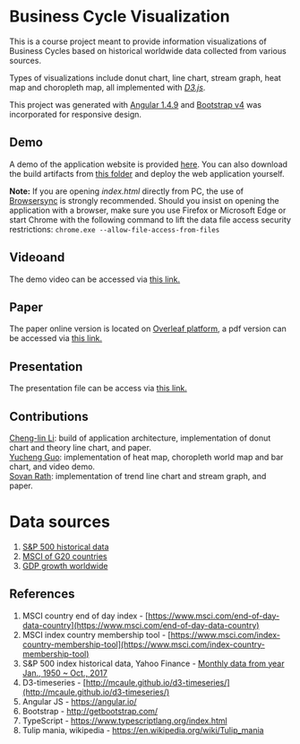 # Business Cycle Visualization

This is a course project meant to provide information visualizations of Business Cycles based on historical worldwide data collected from various sources.

Types of visualizations include donut chart, line chart, stream graph, heat map and choropleth map, all implemented with [*D3.js*](https://d3js.org).

This project was generated with [Angular 1.4.9](https://github.com/angular/angular-cli) and [Bootstrap v4](https://getbootstrap.com) was incorporated for responsive design.

## Demo

A demo of the application website is provided [here](http://www-scf.usc.edu/~yuchengg/business_cycle/).
You can also download the build artifacts from [this folder](https://github.com/li0near/Course_Projects/tree/master/Information%20Visualization/Business%20Cycle/deliverables/build) and deploy the web application yourself.

**Note:** If you are opening *index.html* directly from PC, the use of [Browsersync](https://browsersync.io) is strongly recommended. Should you insist on opening the application with a browser, make sure you use Firefox or Microsoft Edge or start Chrome with the following command to lift the data file access security restrictions:
`chrome.exe --allow-file-access-from-files`

## Videoand

The demo video can be accessed via [this link.](https://youtu.be/nMmFjM_RaqQ)

## Paper

The paper online version is located on [Overleaf platform](https://www.overleaf.com/12431930jpndjmjrvgbh), a pdf version can be accessed via [this link.](https://github.com/li0near/Course_Projects/blob/master/Information%20Visualization/Business%20Cycle/deliverables/paper/business-cycle.pdf)

## Presentation

The presentation file can be access via [this link.](https://github.com/li0near/Course_Projects/blob/master/Information%20Visualization/Business%20Cycle/deliverables/Presentation/Presentation.pdf)

## Contributions

[Cheng-lin Li](https://github.com/Cheng-Lin-Li): build of application architecture, implementation of donut chart and theory line chart, and paper.  
[Yucheng Guo](https://github.com/li0near): implementation of heat map, choropleth world map and bar chart, and video demo.  
[Sovan Rath](https://github.com/sorath92): implementation of trend line chart and stream graph, and paper.

# Data sources

1. [S&P 500 historical data](https://finance.yahoo.com/quote/%5EGSPC/history?period1=-630950400&period2=1508137200&interval=1mo&filter=history&frequency=1mo)
2. [MSCI of G20 countries](https://www.msci.com/end-of-day-data-country)
3. [GDP growth worldwide](https://data.worldbank.org/indicator/NY.GDP.MKTP.KD.ZG)

## References

1. MSCI country end of day index - [https://www.msci.com/end-of-day-data-country](https://www.msci.com/end-of-day-data-country)
2. MSCI index country membership tool - [https://www.msci.com/index-country-membership-tool](https://www.msci.com/index-country-membership-tool)
3. S&P 500 index historical data, Yahoo Finance - [Monthly data from year Jan., 1950 ~ Oct., 2017](https://finance.yahoo.com/quote/%5EGSPC/history?period1=-630950400&period2=1508137200&interval=1mo&filter=history&frequency=1mo)
4. D3-timeseries - [http://mcaule.github.io/d3-timeseries/](http://mcaule.github.io/d3-timeseries/)
5. Angular JS - https://angular.io/
6. Bootstrap - http://getbootstrap.com/
7. TypeScript - https://www.typescriptlang.org/index.html
8. Tulip mania, wikipedia - https://en.wikipedia.org/wiki/Tulip_mania
